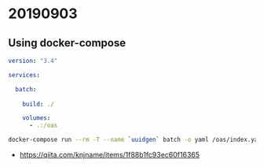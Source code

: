 # 20190903

## Using docker-compose

```yaml:docker-compose.yml
version: "3.4"

services:

  batch:
    
    build: ./

    volumes:
      - .:/oas
```

```sh
docker-compose run --rm -T --name `uuidgen` batch -o yaml /oas/index.yaml
```

* https://qiita.com/knjname/items/1f88b1fc93ec60f16365
